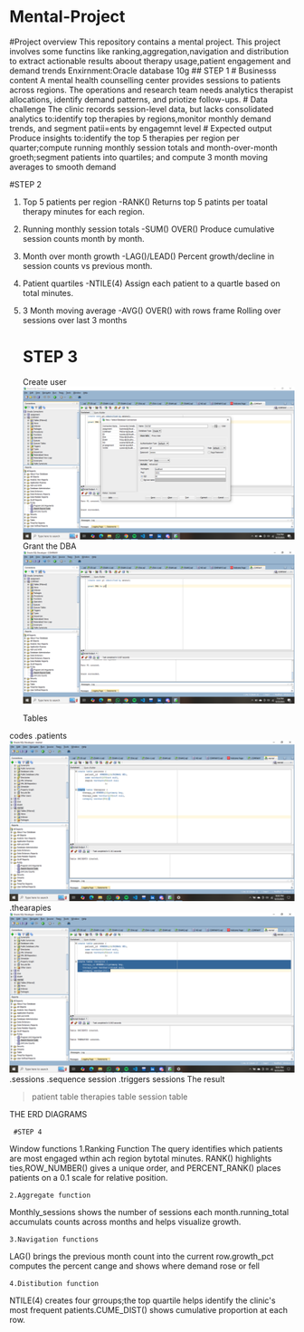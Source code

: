 # Mental-Project
#Project overview
This repository contains a mental project. 
This project involves some functins like ranking,aggregation,navigation and distribution to extract actionable results aboout therapy usage,patient engagement and demand trends
Enxirnment:Oracle database 10g
         ## STEP 1
     # Businesss content
A mental health counselling center provides sessions to patients across regions. The operations and research team needs analytics therapist allocations, identify demand patterns, and priotize follow-ups.
    # Data challenge
The clinic records session-level data, but lacks consolidated analytics to:identify top therapies by regions,monitor monthly demand trends, and segment patii=ents by engagemnt level 
    # Expected output
Produce insights to:identify the top 5 therapies per region per quarter;compute running monthly session totals and month-over-month groeth;segment patients into quartiles; and compute 3 month moving averages to smooth demand
      
  #STEP 2
1. Top 5 patients per region -RANK()
   Returns top 5 patints per toatal therapy minutes for each region.
2. Running monthly session totals -SUM() OVER()
   Produce cumulative session counts month by month.
3. Month over month growth -LAG()/LEAD()
   Percent growth/decline in session counts vs previous month.
4. Patient quartiles -NTILE(4)
   Assign each patient to a quartle based on total minutes.
5. 3 Month moving average -AVG() OVER() with rows frame
   Rolling over sessions over last 3 months

    # STEP 3
   Create user
   ![image alt](https://github.com/Melissa-10-10/Mental-Project/blob/089af6d120db4727d5145ee5bf47c9b88b6e71b9/Screenshot%20(216).png)
   Grant the DBA
   ![image alt](https://github.com/Melissa-10-10/Mental-Project/blob/56db4beb6e888c7baafdd2f77f801ca6f0fd4d98/Screenshot%20(215).png)

    Tables

 codes
   .patients
   ![image alt](https://github.com/Melissa-10-10/Mental-Project/blob/4f4a1b0642993f0131eb87eeaaa2a043ba7e01eb/Screenshot%20(217).png)
   .thearapies
   ![image alt](https://github.com/Melissa-10-10/Mental-Project/blob/70787dcfaf5cd2da7ce7c17e9da7232097b09998/Screenshot%20(218).png)
   .sessions
   .sequence session
   .triggers sessions
   The result
   >patient table
   >therapies table
   >session table

   THE ERD DIAGRAMS

     #STEP 4
   Window functions
   1.Ranking Function
 The query identifies which patients are most engaged wthin ach region  bytotal minutes. RANK() highlights ties,ROW_NUMBER() gives a unique order, and PERCENT_RANK() places patients on a 0.1 scale for relative position.


    2.Aggregate function
Monthly_sessions shows the number of sessions each month.running_total accumulats counts across months and helps visualize growth.


    3.Navigation functions
LAG() brings the previous month count into the current row.growth_pct computes the percent cange and shows where demand rose or fell


    4.Distibution function
NTILE(4) creates four grroups;the top quartile helps identify the clinic's most frequent patients.CUME_DIST() shows cumulative proportion at each row.
   
     
   
           
       
                

    
